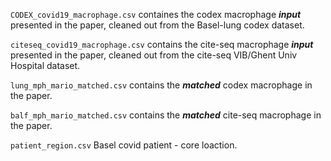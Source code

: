 ```CODEX_covid19_macrophage.csv``` containes the codex macrophage ***input*** presented in the paper, cleaned out from the Basel-lung codex dataset.

```citeseq_covid19_macrophage.csv``` contains the cite-seq macrophage ***input*** presented in the paper, cleaned out from the cite-seq VIB/Ghent Univ Hospital dataset.

```lung_mph_mario_matched.csv``` contains the ***matched*** codex macrophage in the paper.

```balf_mph_mario_matched.csv``` contains the ***matched*** cite-seq macrophage in the paper.

```patient_region.csv``` Basel covid patient - core loaction.
